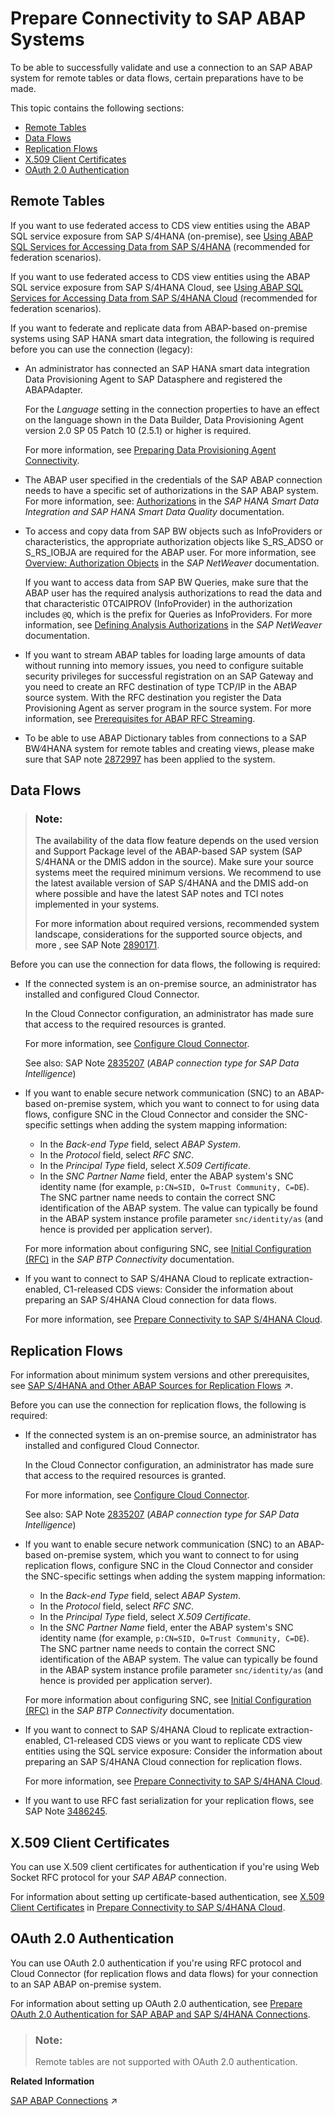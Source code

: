 <!-- loio76c9ac1a318c4de2bea29e72c64be8a0 -->

# Prepare Connectivity to SAP ABAP Systems

To be able to successfully validate and use a connection to an SAP ABAP system for remote tables or data flows, certain preparations have to be made.

This topic contains the following sections:

-   [Remote Tables](prepare-connectivity-to-sap-abap-systems-76c9ac1.md#loio76c9ac1a318c4de2bea29e72c64be8a0__prereq_rt_SAP_ABAP)
-   [Data Flows](prepare-connectivity-to-sap-abap-systems-76c9ac1.md#loio76c9ac1a318c4de2bea29e72c64be8a0__prereq_df_SAP_ABAP)
-   [Replication Flows](prepare-connectivity-to-sap-abap-systems-76c9ac1.md#loio76c9ac1a318c4de2bea29e72c64be8a0__prereq_rf_SAP_ABAP)
-   [X.509 Client Certificates](prepare-connectivity-to-sap-abap-systems-76c9ac1.md#loio76c9ac1a318c4de2bea29e72c64be8a0__prereq_X509_SAP_ABAP)
-   [OAuth 2.0 Authentication](prepare-connectivity-to-sap-abap-systems-76c9ac1.md#loio76c9ac1a318c4de2bea29e72c64be8a0__prereq_OAuth_SAP_ABAP)



<a name="loio76c9ac1a318c4de2bea29e72c64be8a0__prereq_rt_SAP_ABAP"/>

## Remote Tables

If you want to use federated access to CDS view entities using the ABAP SQL service exposure from SAP S/4HANA \(on-premise\), see [Using ABAP SQL Services for Accessing Data from SAP S/4HANA](using-abap-sql-services-for-accessing-data-from-sap-s-4hana-4d74745.md) \(recommended for federation scenarios\).

If you want to use federated access to CDS view entities using the ABAP SQL service exposure from SAP S/4HANA Cloud, see [Using ABAP SQL Services for Accessing Data from SAP S/4HANA Cloud](using-abap-sql-services-for-accessing-data-from-sap-s-4hana-cloud-ef2b223.md) \(recommended for federation scenarios\).

If you want to federate and replicate data from ABAP-based on-premise systems using SAP HANA smart data integration, the following is required before you can use the connection \(legacy\):

-   An administrator has connected an SAP HANA smart data integration Data Provisioning Agent to SAP Datasphere and registered the ABAPAdapter.

    For the *Language* setting in the connection properties to have an effect on the language shown in the Data Builder, Data Provisioning Agent version 2.0 SP 05 Patch 10 \(2.5.1\) or higher is required.

    For more information, see [Preparing Data Provisioning Agent Connectivity](preparing-data-provisioning-agent-connectivity-f1a39d1.md).

-   The ABAP user specified in the credentials of the SAP ABAP connection needs to have a specific set of authorizations in the SAP ABAP system. For more information, see: [Authorizations](https://help.sap.com/viewer/7952ef28a6914997abc01745fef1b607/latest/en-US/bcc0ff2acd6a4476b2912ff4cd71cd91.html) in the *SAP HANA Smart Data Integration and SAP HANA Smart Data Quality* documentation.

-   To access and copy data from SAP BW objects such as InfoProviders or characteristics, the appropriate authorization objects like S\_RS\_ADSO or S\_RS\_IOBJA are required for the ABAP user. For more information, see [Overview: Authorization Objects](https://help.sap.com/viewer/2e90b26cf7484203a523bf0f4b1bc137/7.5.latest/en-US/4c658f3245e31ca6e10000000a42189c.html) in the *SAP NetWeaver* documentation.

    If you want to access data from SAP BW Queries, make sure that the ABAP user has the required analysis authorizations to read the data and that characteristic 0TCAIPROV \(InfoProvider\) in the authorization includes `@Q`, which is the prefix for Queries as InfoProviders. For more information, see [Defining Analysis Authorizations](https://help.sap.com/viewer/2e90b26cf7484203a523bf0f4b1bc137/7.5.latest/en-US/4a27a9cf81661d10e10000000a42189b.html) in the *SAP NetWeaver* documentation.

-   If you want to stream ABAP tables for loading large amounts of data without running into memory issues, you need to configure suitable security privileges for successful registration on an SAP Gateway and you need to create an RFC destination of type TCP/IP in the ABAP source system. With the RFC destination you register the Data Provisioning Agent as server program in the source system. For more information, see [Prerequisites for ABAP RFC Streaming](prerequisites-for-abap-rfc-streaming-62adb44.md).

-   To be able to use ABAP Dictionary tables from connections to a SAP BW∕4HANA system for remote tables and creating views, please make sure that SAP note [2872997](https://me.sap.com/notes/2872997) has been applied to the system.




<a name="loio76c9ac1a318c4de2bea29e72c64be8a0__prereq_df_SAP_ABAP"/>

## Data Flows

> ### Note:  
> The availability of the data flow feature depends on the used version and Support Package level of the ABAP-based SAP system \(SAP S/4HANA or the DMIS addon in the source\). Make sure your source systems meet the required minimum versions. We recommend to use the latest available version of SAP S/4HANA and the DMIS add-on where possible and have the latest SAP notes and TCI notes implemented in your systems.
> 
> For more information about required versions, recommended system landscape, considerations for the supported source objects, and more , see SAP Note [2890171](https://me.sap.com/notes/2890171).

Before you can use the connection for data flows, the following is required:

-   If the connected system is an on-premise source, an administrator has installed and configured Cloud Connector.

    In the Cloud Connector configuration, an administrator has made sure that access to the required resources is granted.

    For more information, see [Configure Cloud Connector](configure-cloud-connector-f289920.md).

    See also: SAP Note [2835207](https://me.sap.com/notes/2835207) \(*ABAP connection type for SAP Data Intelligence*\)

-   If you want to enable secure network communication \(SNC\) to an ABAP-based on-premise system, which you want to connect to for using data flows, configure SNC in the Cloud Connector and consider the SNC-specific settings when adding the system mapping information:

    -   In the *Back-end Type* field, select *ABAP System*.
    -   In the *Protocol* field, select *RFC SNC*.
    -   In the *Principal Type* field, select *X.509 Certificate*.
    -   In the *SNC Partner Name* field, enter the ABAP system's SNC identity name \(for example, `p:CN=SID, O=Trust Community, C=DE`\). The SNC partner name needs to contain the correct SNC identification of the ABAP system. The value can typically be found in the ABAP system instance profile parameter `snc/identity/as` \(and hence is provided per application server\).

    For more information about configuring SNC, see [Initial Configuration \(RFC\)](https://help.sap.com/viewer/DRAFT/cca91383641e40ffbe03bdc78f00f681/Validation/en-US/f09eefe71d1e4d4484e1dd4b121585fb.html) in the *SAP BTP Connectivity* documentation.

-   If you want to connect to SAP S/4HANA Cloud to replicate extraction-enabled, C1-released CDS views: Consider the information about preparing an SAP S/4HANA Cloud connection for data flows.

    For more information, see [Prepare Connectivity to SAP S/4HANA Cloud](prepare-connectivity-to-sap-s-4hana-cloud-abb159e.md).




<a name="loio76c9ac1a318c4de2bea29e72c64be8a0__prereq_rf_SAP_ABAP"/>

## Replication Flows

For information about minimum system versions and other prerequisites, see [SAP S/4HANA and Other ABAP Sources for Replication Flows](https://help.sap.com/viewer/24f836070a704022a40c15442163e5cf/DEV_CURRENT/en-US/3f70579c92434f4f88471bba2bd70893.html "Before replicating data from your SAP S/4HANA or other ABAP source, you must ensure that all the appropriate release and security notes for your source system version are applied.") :arrow_upper_right:.

Before you can use the connection for replication flows, the following is required:

-   If the connected system is an on-premise source, an administrator has installed and configured Cloud Connector.

    In the Cloud Connector configuration, an administrator has made sure that access to the required resources is granted.

    For more information, see [Configure Cloud Connector](configure-cloud-connector-f289920.md).

    See also: SAP Note [2835207](https://me.sap.com/notes/2835207) \(*ABAP connection type for SAP Data Intelligence*\)

-   If you want to enable secure network communication \(SNC\) to an ABAP-based on-premise system, which you want to connect to for using replication flows, configure SNC in the Cloud Connector and consider the SNC-specific settings when adding the system mapping information:

    -   In the *Back-end Type* field, select *ABAP System*.
    -   In the *Protocol* field, select *RFC SNC*.
    -   In the *Principal Type* field, select *X.509 Certificate*.
    -   In the *SNC Partner Name* field, enter the ABAP system's SNC identity name \(for example, `p:CN=SID, O=Trust Community, C=DE`\). The SNC partner name needs to contain the correct SNC identification of the ABAP system. The value can typically be found in the ABAP system instance profile parameter `snc/identity/as` \(and hence is provided per application server\).

    For more information about configuring SNC, see [Initial Configuration \(RFC\)](https://help.sap.com/viewer/DRAFT/cca91383641e40ffbe03bdc78f00f681/Validation/en-US/f09eefe71d1e4d4484e1dd4b121585fb.html) in the *SAP BTP Connectivity* documentation.

-   If you want to connect to SAP S/4HANA Cloud to replicate extraction-enabled, C1-released CDS views or you want to replicate CDS view entities using the SQL service exposure: Consider the information about preparing an SAP S/4HANA Cloud connection for replication flows.

    For more information, see [Prepare Connectivity to SAP S/4HANA Cloud](prepare-connectivity-to-sap-s-4hana-cloud-abb159e.md).

-   If you want to use RFC fast serialization for your replication flows, see SAP Note [3486245](https://me.sap.com/notes/3486245).




<a name="loio76c9ac1a318c4de2bea29e72c64be8a0__prereq_X509_SAP_ABAP"/>

## X.509 Client Certificates

You can use X.509 client certificates for authentication if you're using Web Socket RFC protocol for your *SAP ABAP* connection.

For information about setting up certificate-based authentication, see [X.509 Client Certificates](prepare-connectivity-to-sap-s-4hana-cloud-abb159e.md#loioabb159e027184c98a54fc1b2a88dd3f5__section_prereq_X509) in [Prepare Connectivity to SAP S/4HANA Cloud](prepare-connectivity-to-sap-s-4hana-cloud-abb159e.md).



<a name="loio76c9ac1a318c4de2bea29e72c64be8a0__prereq_OAuth_SAP_ABAP"/>

## OAuth 2.0 Authentication

You can use OAuth 2.0 authentication if you're using RFC protocol and Cloud Connector \(for replication flows and data flows\) for your connection to an SAP ABAP on-premise system.

For information about setting up OAuth 2.0 authentication, see [Prepare OAuth 2.0 Authentication for SAP ABAP and SAP S/4HANA Connections](prepare-oauth-2-0-authentication-for-sap-abap-and-sap-s-4hana-connections-03dde85.md).

> ### Note:  
> Remote tables are not supported with OAuth 2.0 authentication.

**Related Information**  


[SAP ABAP Connections](https://help.sap.com/viewer/9f36ca35bc6145e4acdef6b4d852d560/DEV_CURRENT/en-US/a75c1aacf951449ba3b740c7e46da3a9.html "Use an SAP ABAP connection to access data from SAP ABAP on-premise systems through RFC or to access data from cloud source systems such as SAP S/4HANA Cloud through Web Socket RFC.") :arrow_upper_right:

